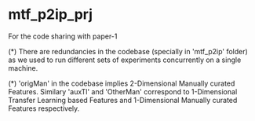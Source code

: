 # mtf_p2ip_prj
For the code sharing with paper-1

(*) There are redundancies in the codebase (specially in 'mtf_p2ip' folder) as we used to run different sets of experiments concurrently on a single machine.

(*) 'origMan' in the codebase implies 2-Dimensional Manually curated Features. Similary 'auxTl' and 'OtherMan' correspond to 1-Dimensional Transfer Learning based Features and 1-Dimensional Manually curated Features respectively. 
